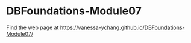# DBFoundations-Module07
Find the web page at https://vanessa-ychang.github.io/DBFoundations-Module07/ 
